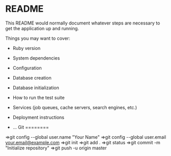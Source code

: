 # README

This README would normally document whatever steps are necessary to get the
application up and running.

Things you may want to cover:

* Ruby version

* System dependencies

* Configuration

* Database creation

* Database initialization

* How to run the test suite

* Services (job queues, cache servers, search engines, etc.)

* Deployment instructions

* ...
 Git
========

=>git config --global user.name "Your Name"
=>git config --global user.email your.email@example.com
=>git init
=>git add .
=>git status
=>git commit -m "Initialize repository"
=>git push -u origin master



